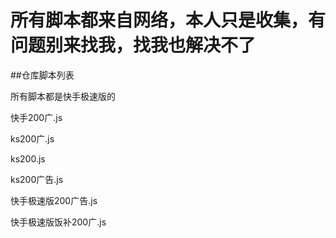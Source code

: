 # 所有脚本都来自网络，本人只是收集，有问题别来找我，找我也解决不了

##仓库脚本列表

所有脚本都是快手极速版的

快手200广.js

ks200广.js

ks200.js

ks200广告.js

快手极速版200广告.js

快手极速版饭补200广.js

